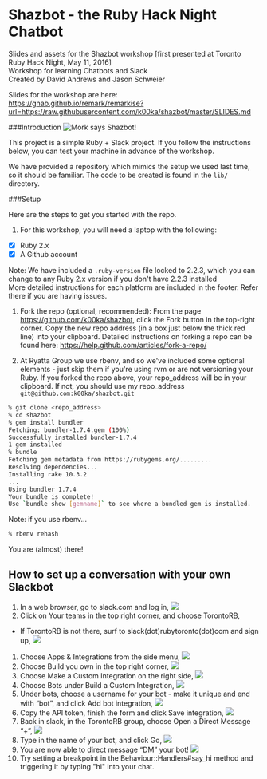 Shazbot - the Ruby Hack Night Chatbot
=====================================

Slides and assets for the Shazbot workshop [first presented at Toronto Ruby Hack Night, May 11, 2016]  
Workshop for learning Chatbots and Slack  
Created by David Andrews and Jason Schweier  

Slides for the workshop are here:  
https://gnab.github.io/remark/remarkise?url=https://raw.githubusercontent.com/k00ka/shazbot/master/SLIDES.md

###Introduction
![Mork says Shazbot!](http://www.unmotivating.com/wp-content/uploads/2014/08/ntpIdWz.jpg)

This project is a simple Ruby + Slack project. If you follow the instructions below, you can test your machine in advance of the workshop.

We have provided a repository which mimics the setup we used last time, so it should be familiar. The code to be created is found in the ``lib/`` directory.

###Setup

Here are the steps to get you started with the repo.

1. For this workshop, you will need a laptop with the following:
  - [x] Ruby 2.x  
  - [x] A Github account  

  Note: We have included a ``.ruby-version`` file locked to 2.2.3, which you can change to any Ruby 2.x version if you don't have 2.2.3 installed  
  More detailed instructions for each platform are included in the footer. Refer there if you are having issues.

1. Fork the repo (optional, recommended):
  From the page https://github.com/k00ka/shazbot, click the Fork button in the top-right corner. Copy the new repo address (in a box just below the thick red line) into your clipboard. Detailed instructions on forking a repo can be found here: https://help.github.com/articles/fork-a-repo/

1. At Ryatta Group we use rbenv, and so we've included some optional elements - just skip them if you're using rvm or are not versioning your Ruby. If you forked the repo above, your repo_address will be in your clipboard. If not, you should use my repo_address ``git@github.com:k00ka/shazbot.git``

  ```sh
  % git clone <repo_address>
  % cd shazbot
  % gem install bundler
  Fetching: bundler-1.7.4.gem (100%)
  Successfully installed bundler-1.7.4
  1 gem installed
  % bundle
  Fetching gem metadata from https://rubygems.org/.........
  Resolving dependencies...
  Installing rake 10.3.2
  ...
  Using bundler 1.7.4
  Your bundle is complete!
  Use `bundle show [gemname]` to see where a bundled gem is installed.
  ```
  Note: if you use rbenv...
  ```sh
  % rbenv rehash
  ```
  You are (almost) there!

## How to set up a conversation with your own Slackbot
1. In a web browser, go to slack.com and log in,
![](images/one.png)
1. Click on Your teams in the top right corner, and choose TorontoRB,
  - If TorontoRB is not there, surf to slack(dot)rubytoronto(dot)com and sign up,
![](images/two.png)
1. Choose Apps & Integrations from the side menu,
![](images/three.png)
1. Choose Build you own in the top right corner,
![](images/four.png)
1. Choose Make a Custom Integration on the right side,
![](images/five.png)
1. Choose Bots under Build a Custom Integration,
![](images/six.png)
1. Under bots, choose a username for your bot - make it unique and end with “bot”, and click Add bot integration,
![](images/seven.png)
1. Copy the API token, finish the form and click Save integration,
![](images/eight.png)
1. Back in slack, in the TorontoRB group, choose Open a Direct Message “+”,
![](images/nine.png)
1. Type in the name of your bot, and click Go,
![](images/ten.png)
1. You are now able to direct message “DM” your bot!
![](images/twelve.png)
1. Try setting a breakpoint in the Behaviour::Handlers#say_hi method and triggering it by typing "hi" into your chat.
